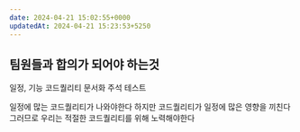 ```yaml
---
date: 2024-04-21 15:02:55+0000
updatedAt: 2024-04-21 15:23:53+5250
---
```

## 팀원들과 합의가 되어야 하는것
일정, 기능
코드퀄리티
문서화
주석
테스트

일정에 많는 코드퀄리티가 나와야한다
하지만 코드퀄리티가 일정에 많은 영향을 끼친다
그러므로 우리는 적절한 코드퀄리티를 위해 노력해야한다